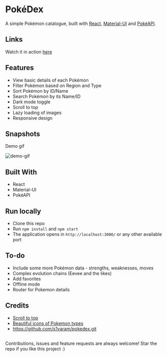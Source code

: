 # PokéDex

 A simple Pokémon catalogue, built with [React](https://reactjs.org/), [Material-UI](https://material-ui.com/) and [PokéAPI](https://pokeapi.co/).

## Links

 Watch it in action [here](https://pokedex-react-mui.netlify.app/)

## Features
- View basic details of each Pokémon
- Filter Pokémon based on Region and Type
- Sort Pokémon by ID/Name
- Search Pokémon by its Name/ID
- Dark mode toggle
- Scroll to top
- Lazy loading of images
- Responsive design

## Snapshots

Demo gif

![demo-gif](./public/screenshots/pokedex-demo.gif)

## Built With

- React
- Material-UI
- PokéAPI

## Run locally

- Clone this repo
- Run `npm install` and `npm start`
- The application opens in `http://localhost:3000/` or any other available port

## To-do
- Include some more Pokémon data - strengths, weaknesses, moves
- Complex evolution chains (Eevee and the likes)
- Add favorites
- Offline mode
- Router for Pokemon details

## Credits

- [Scroll to top](https://juliapottinger.com/react-gatsby-scroll-to-top/)
- [Beautiful icons of Pokemon types](https://github.com/duiker101/pokemon-type-svg-icons)
- https://github.com/s1varam/pokedex.git 

##

Contributions, issues and feature requests are always welcome!
Star the repo if you like this project :)

